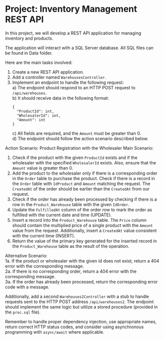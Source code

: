 # Project: Inventory Management REST API

In this project, we will develop a REST API application for managing inventory and products.  
  
The application will interact with a SQL Server database. All SQL files can be found in Data folder.   
  
Here are the main tasks involved:

1. Create a new REST API application.
2. Add a controller named `WarehousesController`.
3. Implement an endpoint to handle the following request:  
   a) The endpoint should respond to an HTTP POST request to `/api/warehouses`.  
   b) It should receive data in the following format:  
   ```
   {
     "ProductId": int,
     "WholesalerId": int,
     "Amount": int
   }
   ```
   c) All fields are required, and the `Amount` must be greater than 0.  
   d) The endpoint should follow the action scenario described below.  

Action Scenario: Product Registration with the Wholesaler
Main Scenario:
1. Check if the product with the given `ProductId` exists and if the wholesaler with the specified `WholesalerId` exists. Also, ensure that the `Amount` value is greater than 0.
2. Add the product to the wholesaler only if there is a corresponding order in the `Order` table to purchase the product. Check if there is a record in the `Order` table with `IdProduct` and `Amount` matching the request. The `CreatedAt` of the order should be earlier than the `CreatedAt` from our request.
3. Check if the order has already been processed by checking if there is a row in the `Product_Warehouse` table with the given `IdOrder`.
4. Update the `FulfilledAt` column of the order row to mark the order as fulfilled with the current date and time (UPDATE).
5. Insert a record into the `Product_Warehouse` table. The `Price` column should contain the multiplied price of a single product with the `Amount` value from the request. Additionally, insert a `CreatedAt` value consistent with the current time (INSERT).
6. Return the value of the primary key generated for the inserted record in the `Product_Warehouse` table as the result of the operation.

Alternative Scenario:  
1a. If the product or wholesaler with the given id does not exist, return a 404 error with the corresponding message.  
2a. If there is no corresponding order, return a 404 error with the corresponding message.  
3a. If the order has already been processed, return the corresponding error code with a message.  

Additionally, add a second `Warehouses2Controller` with a stub to handle requests sent to the HTTP POST address `/api/warehouses2`. The endpoint should implement the same logic but utilize a stored procedure (provided in the `proc.sql` file).

Remember to handle proper dependency injection, use appropriate names, return correct HTTP status codes, and consider using asynchronous programming with `async/await` where applicable.
